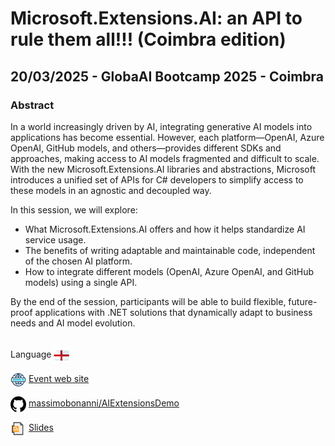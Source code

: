 # Microsoft.Extensions.AI: an API to rule them all!!! (Coimbra edition)
##  20/03/2025 - GlobaAI Bootcamp 2025 - Coimbra
### Abstract 
In a world increasingly driven by AI, integrating generative AI models into applications has become essential. However, each platform—OpenAI, Azure OpenAI, GitHub models, and others—provides different SDKs and approaches, making access to AI models fragmented and difficult to scale.
With the new Microsoft.Extensions.AI libraries and abstractions, Microsoft introduces a unified set of APIs for C# developers to simplify access to these models in an agnostic and decoupled way.

In this session, we will explore:
- What Microsoft.Extensions.AI offers and how it helps standardize AI service usage.
- The benefits of writing adaptable and maintainable code, independent of the chosen AI platform.
- How to integrate different models (OpenAI, Azure OpenAI, and GitHub models) using a single API.
 
By the end of the session, participants will be able to build flexible, future-proof applications with .NET solutions that dynamically adapt to business needs and AI model evolution.

<br/>
Language <img width="25" src="https://raw.githubusercontent.com/massimobonanni/massimobonanni/master/images/flagengland.svg" style="vertical-align:middle">

<br/>
<p>
<img width="25" src="https://raw.githubusercontent.com/massimobonanni/massimobonanni/master/images/eventwebsite.svg" style="vertical-align:middle"> 
<a href="https://globalaippbootcamps2025.sessionize.com/">Event web site</a>
</p>

<p>
<img width="25" src="https://raw.githubusercontent.com/massimobonanni/massimobonanni/master/images/github.svg" style="vertical-align:middle"> 
<a href="https://github.com/massimobonanni/AIExtensionsDemo" target="_blank">massimobonanni/AIExtensionsDemo
</a>
</p>

<p>
<img width="25" src="https://raw.githubusercontent.com/massimobonanni/massimobonanni/master/images/slides.svg" style="vertical-align:middle"> 
<a href="https://raw.githubusercontent.com/massimobonanni/massimobonanni/master/slides/GlobalAI2025-Coimbra.pdf">Slides</a>
</p>
<br/>


